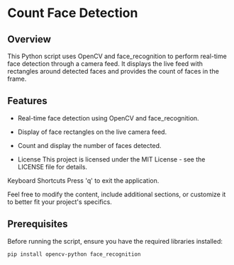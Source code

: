 # Count Face Detection

## Overview

This Python script uses OpenCV and face_recognition to perform real-time face detection through a camera feed. It displays the live feed with rectangles around detected faces and provides the count of faces in the frame.

## Features

- Real-time face detection using OpenCV and face_recognition.
- Display of face rectangles on the live camera feed.
- Count and display the number of faces detected.

- License
This project is licensed under the MIT License - see the LICENSE file for details.

Keyboard Shortcuts
Press 'q' to exit the application.

Feel free to modify the content, include additional sections, or customize it to better fit your project's specifics.

## Prerequisites

Before running the script, ensure you have the required libraries installed:

```bash
pip install opencv-python face_recognition


